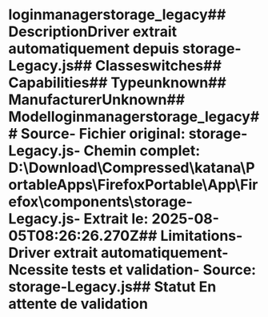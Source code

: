 # loginmanagerstorage_legacy##  DescriptionDriver extrait automatiquement depuis storage-Legacy.js##  Classeswitches##  Capabilities##  Typeunknown##  ManufacturerUnknown##  Modelloginmanagerstorage_legacy##  Source- **Fichier original**: storage-Legacy.js- **Chemin complet**: D:\Download\Compressed\katana\PortableApps\FirefoxPortable\App\Firefox\components\storage-Legacy.js- **Extrait le**: 2025-08-05T08:26:26.270Z##  Limitations- Driver extrait automatiquement- Ncessite tests et validation- Source: storage-Legacy.js##  Statut En attente de validation